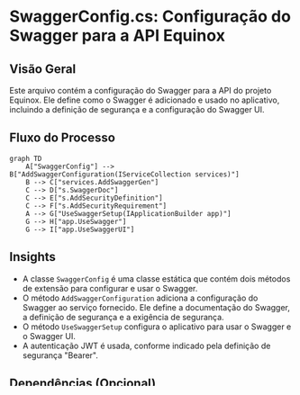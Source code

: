 # SwaggerConfig.cs: Configuração do Swagger para a API Equinox

## Visão Geral
Este arquivo contém a configuração do Swagger para a API do projeto Equinox. Ele define como o Swagger é adicionado e usado no aplicativo, incluindo a definição de segurança e a configuração do Swagger UI.

## Fluxo do Processo
```mermaid
graph TD
    A["SwaggerConfig"] --> B["AddSwaggerConfiguration(IServiceCollection services)"]
    B --> C["services.AddSwaggerGen"]
    C --> D["s.SwaggerDoc"]
    C --> E["s.AddSecurityDefinition"]
    C --> F["s.AddSecurityRequirement"]
    A --> G["UseSwaggerSetup(IApplicationBuilder app)"]
    G --> H["app.UseSwagger"]
    G --> I["app.UseSwaggerUI"]
```

## Insights
- A classe `SwaggerConfig` é uma classe estática que contém dois métodos de extensão para configurar e usar o Swagger.
- O método `AddSwaggerConfiguration` adiciona a configuração do Swagger ao serviço fornecido. Ele define a documentação do Swagger, a definição de segurança e a exigência de segurança.
- O método `UseSwaggerSetup` configura o aplicativo para usar o Swagger e o Swagger UI.
- A autenticação JWT é usada, conforme indicado pela definição de segurança "Bearer".

## Dependências (Opcional)
```mermaid
graph LR
    SwaggerConfig.cs --- |"Usa"| IServiceCollection
    SwaggerConfig.cs --- |"Usa"| IApplicationBuilder
    SwaggerConfig.cs --- |"Usa"| OpenApiInfo
    SwaggerConfig.cs --- |"Usa"| OpenApiContact
    SwaggerConfig.cs --- |"Usa"| OpenApiLicense
    SwaggerConfig.cs --- |"Usa"| OpenApiSecurityScheme
    SwaggerConfig.cs --- |"Usa"| OpenApiSecurityRequirement
    SwaggerConfig.cs --- |"Usa"| OpenApiReference
```
- `IServiceCollection`: Usado para adicionar a configuração do Swagger ao serviço.
- `IApplicationBuilder`: Usado para configurar o aplicativo para usar o Swagger e o Swagger UI.
- `OpenApiInfo`: Usado para definir as informações da API para a documentação do Swagger.
- `OpenApiContact`: Usado para definir as informações de contato para a documentação do Swagger.
- `OpenApiLicense`: Usado para definir as informações de licença para a documentação do Swagger.
- `OpenApiSecurityScheme`: Usado para definir a definição de segurança para a documentação do Swagger.
- `OpenApiSecurityRequirement`: Usado para definir a exigência de segurança para a documentação do Swagger.
- `OpenApiReference`: Usado para referenciar a definição de segurança na exigência de segurança.

## Vulnerabilidades
- O token JWT é passado como um cabeçalho de autorização. Se o token for interceptado, ele pode ser usado para ganhar acesso não autorizado à API.
- A configuração do Swagger está exposta, o que pode revelar detalhes sobre a API que poderiam ser usados para explorar vulnerabilidades.